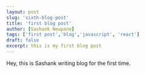 ```yaml
---
layout: post
slug: 'sixth-blog-post'
title: 'first blog post'
author: [Sashank Neupane]
tags: ['first post','blog','javascript', 'react']
draft: false
excerpt: this is my first blog post
---
```


Hey, this is Sashank writing blog for the first time.

